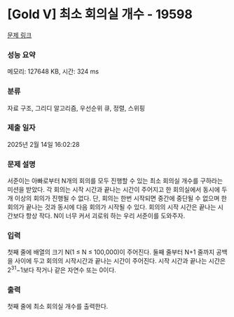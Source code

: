 # [Gold V] 최소 회의실 개수 - 19598 

[문제 링크](https://www.acmicpc.net/problem/19598) 

### 성능 요약

메모리: 127648 KB, 시간: 324 ms

### 분류

자료 구조, 그리디 알고리즘, 우선순위 큐, 정렬, 스위핑

### 제출 일자

2025년 2월 14일 16:02:28

### 문제 설명

<p>서준이는 아빠로부터 N개의 회의를 모두 진행할 수 있는 최소 회의실 개수를 구하라는 미션을 받았다. 각 회의는 시작 시간과 끝나는 시간이 주어지고 한 회의실에서 동시에 두 개 이상의 회의가 진행될 수 없다. 단, 회의는 한번 시작되면 중간에 중단될 수 없으며 한 회의가 끝나는 것과 동시에 다음 회의가 시작될 수 있다. 회의의 시작 시간은 끝나는 시간보다 항상 작다. N이 너무 커서 괴로워 하는 우리 서준이를 도와주자.</p>

### 입력 

 <p>첫째 줄에 배열의 크기 N(1 ≤ N ≤ 100,000)이 주어진다. 둘째 줄부터 N+1 줄까지 공백을 사이에 두고 회의의 시작시간과 끝나는 시간이 주어진다. 시작 시간과 끝나는 시간은 2<sup>31</sup>−1보다 작거나 같은 자연수 또는 0이다.</p>

### 출력 

 <p>첫째 줄에 최소 회의실 개수를 출력한다.</p>

